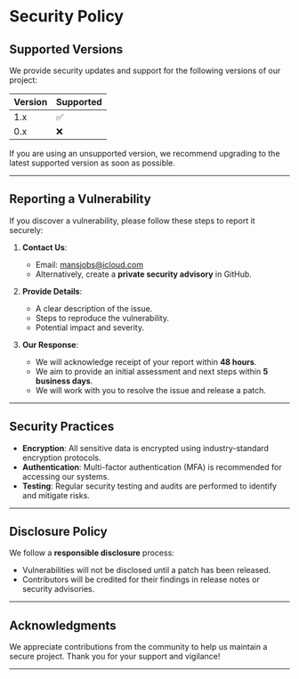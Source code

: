 # Security Policy

## Supported Versions

We provide security updates and support for the following versions of our project:

| Version  | Supported          |
|----------|--------------------|
| 1.x      | :white_check_mark: |
| 0.x      | :x:                |

If you are using an unsupported version, we recommend upgrading to the latest supported version as soon as possible.

---

## Reporting a Vulnerability

If you discover a vulnerability, please follow these steps to report it securely:

1. **Contact Us**:
   - Email: [mansjobs@icloud.com](mailto:security@thinkingcoin.com)
   - Alternatively, create a **private security advisory** in GitHub.

2. **Provide Details**:
   - A clear description of the issue.
   - Steps to reproduce the vulnerability.
   - Potential impact and severity.

3. **Our Response**:
   - We will acknowledge receipt of your report within **48 hours**.
   - We aim to provide an initial assessment and next steps within **5 business days**.
   - We will work with you to resolve the issue and release a patch.

---

## Security Practices

- **Encryption**: All sensitive data is encrypted using industry-standard encryption protocols.
- **Authentication**: Multi-factor authentication (MFA) is recommended for accessing our systems.
- **Testing**: Regular security testing and audits are performed to identify and mitigate risks.

---

## Disclosure Policy

We follow a **responsible disclosure** process:
- Vulnerabilities will not be disclosed until a patch has been released.
- Contributors will be credited for their findings in release notes or security advisories.

---

## Acknowledgments

We appreciate contributions from the community to help us maintain a secure project. Thank you for your support and vigilance!

---
